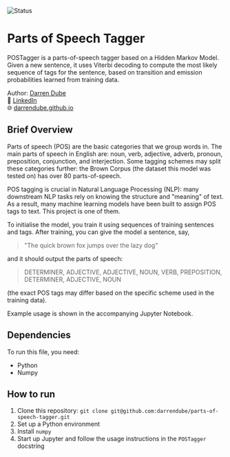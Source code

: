 ![Status](https://img.shields.io/badge/Status-In%20Progress-orange)
# Parts of Speech Tagger

POSTagger is a parts-of-speech tagger based on a Hidden Markov Model. 
Given a new sentence, it uses Viterbi decoding to compute the most likely sequence of tags for the sentence, based on transition and emission probabilities learned from training data. 

Author: [Darren Dube](https://github.com/darrendube)   
🔗      [LinkedIn](https://linkedin.com/in/darrendube)  
🌐      [darrendube.github.io](https://darrendube.github.io/)  

## Brief Overview

Parts of speech (POS) are the basic categories that we group words in. The main parts of speech in English are: noun, verb, adjective, adverb, pronoun, preposition, conjunction, and interjection. Some tagging schemes may split these categories further: the Brown Corpus (the dataset this model was tested on) has over 80 parts-of-speech. 

POS tagging is crucial in Natural Language Processing (NLP): many downstream NLP tasks rely on knowing the structure and "meaning" of text. As a result, many machine learning models have been built to assign POS tags to text. This project is one of them. 

To initialise the model, you train it using sequences of training sentences and tags. After training, you can give the model a sentence, say, 
> "The quick brown fox jumps over the lazy dog"
      
and it should output the parts of speech:         

> DETERMINER, ADJECTIVE, ADJECTIVE, NOUN, VERB, PREPOSITION, DETERMINER, ADJECTIVE, NOUN

(the exact POS tags may differ based on the specific scheme used in the training data).    

Example usage is shown in the accompanying Jupyter Notebook. 

## Dependencies

To run this file, you need:
- Python
- Numpy

## How to run

1. Clone this repository: `git clone git@github.com:darrendube/parts-of-speech-tagger.git`
2. Set up a Python environment
3. Install `numpy`
4. Start up Jupyter and follow the usage instructions in the `POSTagger` docstring

